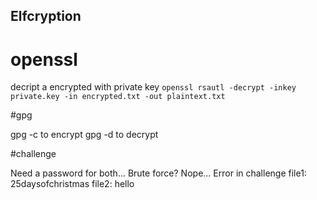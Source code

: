 ## Elfcryption

# openssl

decript a encrypted with private key
`openssl rsautl -decrypt -inkey private.key -in encrypted.txt -out plaintext.txt`

#gpg 

gpg -c to encrypt
gpg -d to decrypt

#challenge

Need a password for both... Brute force?
Nope... Error in challenge
file1: 25daysofchristmas
file2: hello